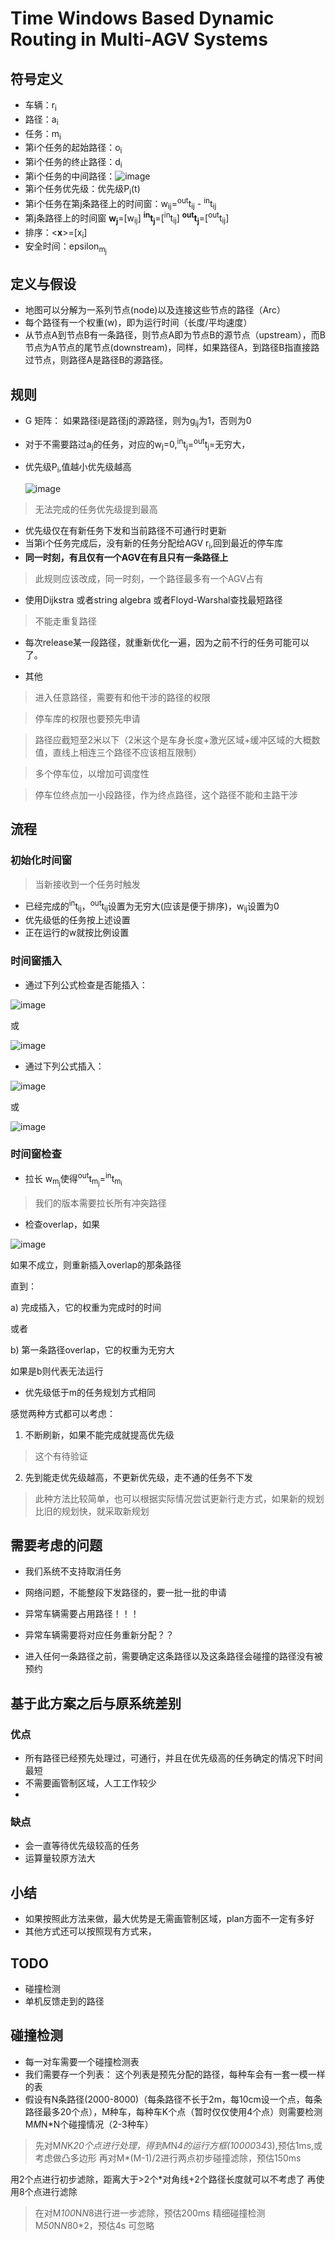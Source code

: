 # Time Windows Based Dynamic Routing in Multi-AGV Systems

## 符号定义
* 车辆：r<sub>i</sub>
* 路径：a<sub>i</sub>
* 任务：m<sub>i</sub>
* 第i个任务的起始路径：o<sub>i</sub>
* 第i个任务的终止路径：d<sub>i</sub>
* 第i个任务的中间路径：![image](https://github.com/YujieLu/pathplaning/blob/master/literature/Equations/Eqn1.gif)
* 第i个任务优先级：优先级P<sub>i</sub>(t)
* 第i个任务在第j条路径上的时间窗：w<sub>ij</sub>=<sup>out</sup>t<sub>ij</sub> - <sup>in</sup>t<sub>ij</sub>
* 第j条路径上的时间窗 
	**w<sub>j</sub>**=[w<sub>ij</sub>]
	**<sup>in</sup>t<sub>j</sub>**=[<sup>in</sup>t<sub>ij</sub>]
	**<sup>out</sup>t<sub>j</sub>**=[<sup>out</sup>t<sub>ij</sub>]
* 排序：<**x**>=[x<sub>i</sub>]
* 安全时间：epsilon<sub>m<sub>j</sub></sub>

## 定义与假设

* 地图可以分解为一系列节点(node)以及连接这些节点的路径（Arc）
* 每个路径有一个权重(w)，即为运行时间（长度/平均速度）
* 从节点A到节点B有一条路径，则节点A即为节点B的源节点（upstream），而B节点为A节点的尾节点(downstream)，同样，如果路径A，到路径B指直接路过节点，则路径A是路径B的源路径。

## 规则
* G 矩阵： 如果路径i是路径j的源路径，则为g<sub>ij</sub>为1，否则为0
* 对于不需要路过a<sub>j</sub>的任务，对应的w<sub>j</sub>=0,<sup>in</sup>t<sub>j</sub>=<sup>out</sup>t<sub>j</sub>=无穷大，
* 优先级P<sub>i</sub>,值越小优先级越高

	![image](https://github.com/YujieLu/pathplaning/blob/master/literature/Equations/Eqn2.png)

> 无法完成的任务优先级提到最高

* 优先级仅在有新任务下发和当前路径不可通行时更新
* 当第i个任务完成后，没有新的任务分配给AGV r<sub>i</sub>,回到最近的停车库
* **同一时刻，有且仅有一个AGV在有且只有一条路径上**
> 此规则应该改成，同一时刻，一个路径最多有一个AGV占有
* 使用Dijkstra 或者string algebra 或者Floyd-Warshal查找最短路径
> 不能走重复路径

* 每次release某一段路径，就重新优化一遍，因为之前不行的任务可能可以了。

* 其他
> 进入任意路径，需要有和他干涉的路径的权限

> 停车库的权限也要预先申请

> 路径应截短至2米以下（2米这个是车身长度+激光区域+缓冲区域的大概数值，直线上相连三个路径不应该相互限制）

> 多个停车位，以增加可调度性

> 停车位终点加一小段路径，作为终点路径，这个路径不能和主路干涉

## 流程
### 初始化时间窗
> 当新接收到一个任务时触发
* 已经完成的<sup>in</sup>t<sub>ij</sub>，<sup>out</sup>t<sub>ij</sub>设置为无穷大(应该是便于排序)，w<sub>ij</sub>设置为0
* 优先级低的任务按上述设置
* 正在运行的w就按比例设置

### 时间窗插入
* 通过下列公式检查是否能插入：

![image](https://github.com/YujieLu/pathplaning/blob/master/literature/Equations/Eqn3.png)

或

![image](https://github.com/YujieLu/pathplaning/blob/master/literature/Equations/Eqn4.png)

* 通过下列公式插入：

![image](https://github.com/YujieLu/pathplaning/blob/master/literature/Equations/Eqn5.png)

或

![image](https://github.com/YujieLu/pathplaning/blob/master/literature/Equations/Eqn6.png)

### 时间窗检查

* 拉长 w<sub>m<sub>j</sub></sub>使得<sup>out</sup>t<sub>m<sub>j</sub></sub>=<sup>in</sup>t<sub>m<sub>i</sub></sub>
> 我们的版本需要拉长所有冲突路径

* 检查overlap，如果

![image](https://github.com/YujieLu/pathplaning/blob/master/literature/Equations/Eqn7.png)

如果不成立，则重新插入overlap的那条路径

直到：

a) 完成插入，它的权重为完成时的时间

或者

b) 第一条路径overlap，它的权重为无穷大

如果是b则代表无法运行

* 优先级低于m的任务规划方式相同


感觉两种方式都可以考虑：
1. 不断刷新，如果不能完成就提高优先级
> 这个有待验证
2. 先到能走优先级越高，不更新优先级，走不通的任务不下发
> 此种方法比较简单，也可以根据实际情况尝试更新行走方式，如果新的规划比旧的规划快，就采取新规划


## 需要考虑的问题
* 我们系统不支持取消任务
* 网络问题，不能整段下发路径的，要一批一批的申请
* 异常车辆需要占用路径！！！
* 异常车辆需要将对应任务重新分配？？

* 进入任何一条路径之前，需要确定这条路径以及这条路径会碰撞的路径没有被预约


## 基于此方案之后与原系统差别
### 优点
* 所有路径已经预先处理过，可通行，并且在优先级高的任务确定的情况下时间最短
* 不需要画管制区域，人工工作较少
* 

### 缺点
* 会一直等待优先级较高的任务
* 运算量较原方法大


## 小结
* 如果按照此方法来做，最大优势是无需画管制区域，plan方面不一定有多好
* 其他方式还可以按照现有方式来，

## TODO
* 碰撞检测
* 单机反馈走到的路径

## 碰撞检测
* 每一对车需要一个碰撞检测表
* 我们需要存一个列表：
	这个列表是预先分配的路径，每种车会有一套一模一样的表
* 假设有N条路径(2000-8000)（每条路径不长于2m，每10cm设一个点，每条路径最多20个点），M种车，每种车K个点（暂时仅仅使用4个点）则需要检测M*M*N*N个碰撞情况（2-3种车）	
> 先对M*N*K*20个点进行处理，得到M*N*4的运行方框(10000*3*4*3),预估1ms,或考虑做凸多边形
> 再对M*(M-1)/2进行两点初步碰撞滤除，预估150ms

用2个点进行初步滤除，距离大于>2个*对角线+2个路径长度就可以不考虑了
再使用8个点进行滤除

> 在对M*100*N*N*8进行进一步滤除，预估200ms
> 精细碰撞检测 M*50*N*N*80*2，预估4s 可忽略



